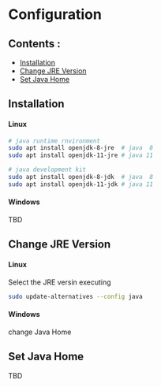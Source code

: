 # Configuration

## Contents :

- [Installation](#installation)
- [Change JRE Version](#change-jre-version)
- [Set Java Home](#set-java-home)

## Installation

#### Linux

```bash
# java runtime rnvironment
sudo apt install openjdk-8-jre  # java  8
sudo apt install openjdk-11-jre # java 11

# java development kit
sudo apt install openjdk-8-jdk  # java  8
sudo apt install openjdk-11-jdk # java 11
```

#### Windows

TBD

## Change JRE Version

#### Linux

Select the JRE versin executing
```bash
sudo update-alternatives --config java
```

#### Windows

change Java Home

## Set Java Home

TBD

